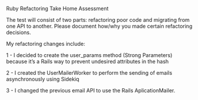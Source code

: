 Ruby Refactoring Take Home Assessment

The test will consist of two parts: refactoring poor code and migrating from one API to another.
Please document how/why you made certain refactoring decisions.

My refactoring changes include:

1 - I decided to create the user_params method (Strong Parameters) because it’s a Rails way to prevent undesired attributes in the hash

2 - I created the UserMailerWorker to perform the sending of emails asynchronously using Sidekiq

3 - I changed the previous email API to use the Rails AplicationMailer.
